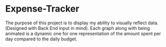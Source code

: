 # Expense-Tracker
The purpose of this project is to display my ability to visually reflect data. (Designed with Back End input in mind).
Each graph along with being animated is a dynamic one for one representation of the amount spent per day compared to the daily budget.
